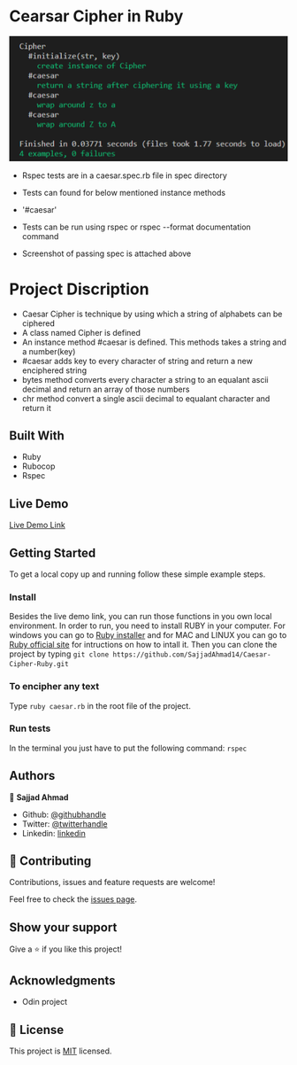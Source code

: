 # Cearsar Cipher in Ruby

![screenshot](./images/tests.png)

- Rspec tests are in a caesar.spec.rb file in spec directory
- Tests can found for below mentioned instance methods
- '#caesar'

- Tests can be run using rspec or rspec --format documentation command
- Screenshot of passing spec is attached above

# Project Discription

- Caesar Cipher is technique by using which a string of alphabets can be ciphered
- A class named Cipher is defined
- An instance method #caesar is defined. This methods takes a string and a number(key)
- #caesar adds key to every character of string and return a new enciphered string
- bytes method converts every character a string to an equalant ascii decimal and return an array of those numbers
- chr method convert a single ascii decimal to equalant character and return it

## Built With

- Ruby
- Rubocop
- Rspec

## Live Demo

[Live Demo Link](https://repl.it/@SajjadAhmad14/Caesar-Cipher-Ruby#caesar.rb)


## Getting Started

To get a local copy up and running follow these simple example steps.

### Install
Besides the live demo link, you can run those functions in you own local environment. 
In order to run, you need to install RUBY in your computer. For windows you can go to [Ruby installer](https://rubyinstaller.org/) and for MAC and LINUX you can go to [Ruby official site](https://www.ruby-lang.org/en/downloads/) for intructions on how to intall it.
Then you can clone the project by typing ```git clone https://github.com/SajjadAhmad14/Caesar-Cipher-Ruby.git```

### To encipher any text
Type ```ruby caesar.rb``` in the root file of the project. 

### Run tests
In the terminal you just have to put the following command: 
```rspec```


## Authors

👤 **Sajjad Ahmad**

- Github: [@githubhandle](https://github.com/SajjadAhmad14)
- Twitter: [@twitterhandle](https://twitter.com/Sajjad_Ahmad14)
- Linkedin: [linkedin](https://linkedin.com/sajjad-ahmad-86102117a/)

## 🤝 Contributing

Contributions, issues and feature requests are welcome!

Feel free to check the [issues page](https://github.com/SajjadAhmad14/Caesar-Cipher-Ruby/issues).

## Show your support

Give a ⭐️ if you like this project!

## Acknowledgments

- Odin project

## 📝 License

This project is [MIT](lic.url) licensed.
